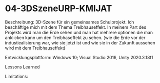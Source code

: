 # 04-3DSzeneURP-KMIJAT

Beschreibung: 3D-Szene für ein gemeinsames Schulprojekt. 
Ich beschäftige mich mit dem Thema Treibhauseffekt.
In meinem Part des Projekts wird man die Erde sehen und man hat mehrere optionen die man anklicken kann um den Treibhaseffekt zu sehen.
(wie die Erde vor der industiealisierung war, wie sie jetzt ist und wie sie in der Zukunft aussehen wird mit dem Treibhauseffekt)

Entwicklungsplattform: Windows 10; Visual Studio 2019, Unity 2020.3.18f1

Lessons Learned

Limitations:
